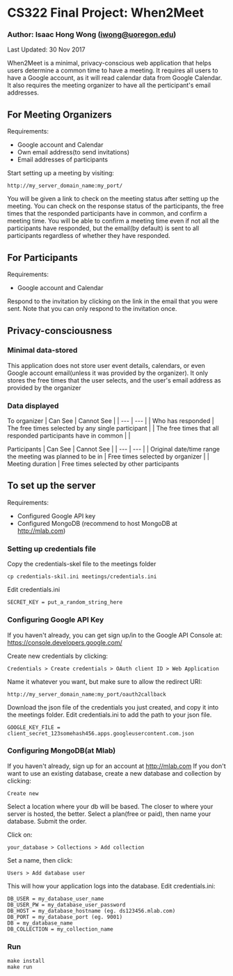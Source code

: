 # CS322 Final Project: When2Meet
### Author: Isaac Hong Wong (iwong@uoregon.edu)
Last Updated: 30 Nov 2017

When2Meet is a minimal, privacy-conscious web application that helps users 
determine a common time to have a meeting. It requires all users to have a 
Google account, as it will read calendar data from Google Calendar. It also
requires the meeting organizer to have all the perticipant's email addresses.


## For Meeting Organizers

Requirements:
- Google account and Calendar
- Own email address(to send invitations)
- Email addresses of participants

Start setting up a meeting by visiting:
```
http://my_server_domain_name:my_port/
```

You will be given a link to check on the meeting status after setting up the
meeting. You can check on the response status of the participants, the free 
times that the responded participants have in common, and confirm a meeting time.
You will be able to confirm a meeting time even if not all the participants
have responded, but the email(by default) is sent to all participants regardless
of whether they have responded.


## For Participants

Requirements:
- Google account and Calendar

Respond to the invitation by clicking on the link in the email that you
were sent. Note that you can only respond to the invitation once.


## Privacy-consciousness
### Minimal data-stored
This application does not store user event details, calendars, or
even Google account email(unless it was provided by the organizer).
It only stores the free times that the user selects, and the user's
email address as provided by the organizer

### Data displayed
To organizer
| Can See           | Cannot See |
| ---               | --- |
| Who has responded | The free times selected by any single participant |
| The free times that all responded participants have in common | |

Participants
| Can See           | Cannot See |
| ---               | --- |
| Original date/time range the meeting was planned to be in | Free times selected by organizer |
| Meeting duration | Free times selected by other participants


## To set up the server

Requirements:
- Configured Google API key
- Configured MongoDB (recommend to host MongoDB at http://mlab.com)

### Setting up credentials file
Copy the credentials-skel file to the meetings folder
```
cp credentials-skil.ini meetings/credentials.ini
```

Edit credentials.ini
```
SECRET_KEY = put_a_random_string_here
```

### Configuring Google API Key
If you haven't already, you can get sign up/in to the Google API Console at:
https://console.developers.google.com/

Create new credentials by clicking: 
```
Credentials > Create credentials > OAuth client ID > Web Application
```

Name it whatever you want, but make sure to allow the redirect URI:
```
http://my_server_domain_name:my_port/oauth2callback
```

Download the json file of the credentials you just created, and copy it
into the meetings folder. Edit credentials.ini to add the path to your
json file.
```
GOOGLE_KEY_FILE = client_secret_123somehash456.apps.googleusercontent.com.json
```

### Configuring MongoDB(at Mlab)
If you haven't already, sign up for an account at http://mlab.com
If you don't want to use an existing database, create a new database and 
collection by clicking:
```
Create new
```

Select a location where your db will be based. The closer to where your
server is hosted, the better. Select a plan(free or paid), then name
your database. Submit the order.

Click on:
```
your_database > Collections > Add collection
```

Set a name, then click:
```
Users > Add database user
```

This will how your application logs into the database. Edit credentials.ini:
```
DB_USER = my_database_user_name
DB_USER_PW = my_database_user_password
DB_HOST = my_database_hostname (eg. ds123456.mlab.com)
DB_PORT = my_database_port (eg. 9001)
DB = my_database_name
DB_COLLECTION = my_collection_name
```

### Run
```
make install
make run
```